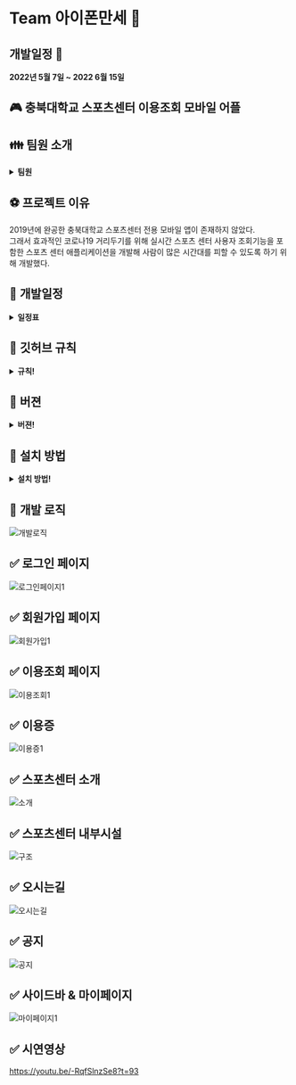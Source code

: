 # Team 아이폰만세 :pushpin:
## 개발일정 :triangular_flag_on_post:
<b>2022년 5월 7일 ~ 2022 6월 15일</b>
## :video_game: 충북대학교 스포츠센터 이용조회 모바일 어플
## :family: 팀원 소개
<details markdown="1">
<summary><strong>팀원</strong></summary>

* 팀장 임상우(the-groot) [Github](https://github.com/the-groot) <br>
    * SQlite을 이용한 로그인,회원가입 페이지 구현  
    * MPAndroidChart의 BarChart를 이용한 운동시간 기록 마이페이지 구현
* 팀원 권성민(kwonja) [Github](https://github.com/kwonja) <br>
    * SQlite을 이용한 수영,스쿼시,헬스 이용조회 페이지 구현
    * SQlite을 이용한 이용회원 입/퇴장 구현
* 팀원 이인규(Evergyu) [Github](https://github.com/Evergyu) <br> 
    * Android Studio의 Fragment를 이용한 페이지 이동 구현
    * Webview를 이용한 공지사항 페이지 구현
* 팀원 노민성(maatanyy) [Github](https://github.com/maatanyy) <br>
    * Android Studio를 이용한 이용증 구현
    * ViewFlipper를 이용한 소개페이지 및 내부시설 페이지 구현
    * Google Map을 이용한 오시는 길 페이지 구현

</details>

## :soccer: 프로젝트 이유
2019년에 완공한 충북대학교 스포츠센터 전용 모바일 앱이 존재하지 않았다. <br>
그래서 효과적인 코로나19 거리두기를 위해 실시간 스포츠 센터 사용자 조회기능을 포함한 스포츠 센터 애플리케이션을 개발해 사람이 많은 시간대를 피할 수 있도록 하기 위해 개발했다.

## :calendar: 개발일정
<details markdown="1">
<summary><strong>일정표</strong></summary>

![KakaoTalk_20220621_161132420](https://user-images.githubusercontent.com/42410000/174797061-f0fc901d-7e8a-4d90-a43c-28a4b7de0841.png)

</details>

## :blue_book: 깃허브 규칙
<details markdown="1">
<summary><strong>규칙!</strong></summary>
 <h3>1. Divde Develop Part </h3>
 <h3>2. Make Issue </h3>
 <h3>3. Make branch accroding to issue number  </h3>
 <h3>4. Final Modification merge to main branch  </h3>
</details>

## :green_book: 버젼
<details markdown="1">
<summary><strong>버젼!</strong></summary>
 <h3>Android Studio : Bumblebee | 2021.1.1 Patch3</h3>
 <h3>Android Gradle Plugin Version : 2.2.3  </h3>
 <h3>Gradle Version : 7.3</h3>
 <h3>Java : 1.8.0_331</h3>
 <h3>Emulator : Galaxy S10e (SM-G970N)</h3>
 </details>


## :closed_book: 설치 방법
<details markdown="1">
<summary><strong>설치 방법!</strong></summary>
 <h3>1. Install Android Studio</h3>
 <h3>2. Check Version [File]->[Project Structure]->[Project] </h3>
 <h3>3. Create Emulator or Connect Android Device</h3>
 <h3>4. Run 'app' (Shift+F10)</h3>
</details>

## :orange_book: 개발 로직
![개발로직](https://user-images.githubusercontent.com/42410000/174732714-4336eea9-639a-4c62-a784-23b88a5a89f8.jpg)

## ✅ 로그인 페이지
![로그인페이지1](https://user-images.githubusercontent.com/42410000/174727322-89fc9d10-c723-4563-99d7-0502988d8529.png)
## ✅ 회원가입 페이지
![회원가입1](https://user-images.githubusercontent.com/42410000/174727918-135239a6-41c3-49b7-9037-e6a18a855770.jpg)
## ✅ 이용조회 페이지
![이용조회1](https://user-images.githubusercontent.com/42410000/174727635-fe07ef6e-f488-4764-ba25-db864ba9a949.png)
## ✅ 이용증
![이용증1](https://user-images.githubusercontent.com/42410000/174730436-9abf7910-08cc-4b80-b33f-99a1c646d324.png)
## ✅ 스포츠센터 소개
![소개](https://user-images.githubusercontent.com/42410000/174731793-75225266-2132-4ffa-ab02-50ce580637c0.jpg)
## ✅ 스포츠센터 내부시설
![구조](https://user-images.githubusercontent.com/42410000/174731880-0471206f-f05b-41e5-a900-da6fdb8e3d70.jpg)
## ✅ 오시는길
![오시는길](https://user-images.githubusercontent.com/42410000/174731939-671960a4-b6b0-4dfa-852e-385c1c8711db.jpg)
## ✅ 공지
![공지](https://user-images.githubusercontent.com/42410000/174731967-f04fa29a-cf4c-4d00-8fa6-3cd238707a28.jpg)
## ✅ 사이드바 & 마이페이지
![마이페이지1](https://user-images.githubusercontent.com/42410000/174732513-1471bdf5-641a-411b-b14b-dc01f405c83b.png)
## ✅ 시연영상
<a href="https://www.youtube.com/watch?v=-RqfSlnzSe8" target='_blank'>https://youtu.be/-RqfSlnzSe8?t=93</a>



